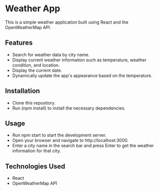 
# Weather App

This is a simple weather application built using React and the OpenWeatherMap API.




## Features

 - Search for weather data by city name.
 - Display current weather information such as temperature, weather condition, and location.
 - Display the current date.
 - Dynamically update the app's appearance based on the temperature.


## Installation

- Clone this repository.
- Run (npm install) to install the necessary dependencies.

## Usage

- Run npm start to start the development server.
- Open your browser and navigate to http://localhost:3000.
- Enter a city name in the search bar and press Enter to get the weather information for that city.


## Technologies Used

- React
- OpenWeatherMap API
